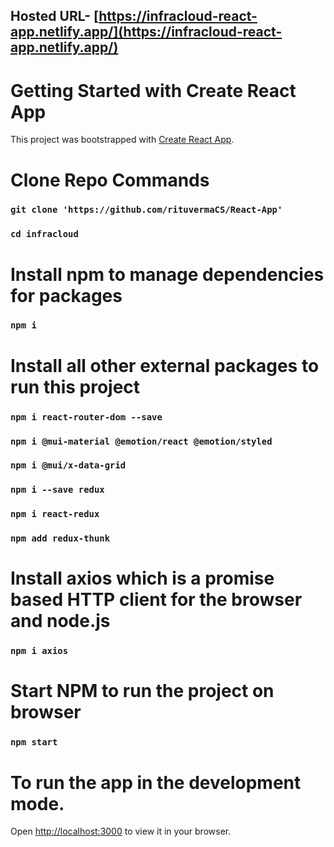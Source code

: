 ## Hosted URL- [https://infracloud-react-app.netlify.app/](https://infracloud-react-app.netlify.app/)

# Getting Started with Create React App

This project was bootstrapped with [Create React App](https://github.com/facebook/create-react-app).

# Clone Repo Commands

### `git clone 'https://github.com/rituvermaCS/React-App'`

### `cd infracloud`

# Install npm to manage dependencies for packages

### `npm i`

# Install all other external packages to run this project

### `npm i react-router-dom --save`

### `npm i @mui-material @emotion/react @emotion/styled`

### `npm i @mui/x-data-grid`

### `npm i --save redux`

### `npm i react-redux`

### `npm add redux-thunk`

# Install axios which is a promise based HTTP client for the browser and node.js

### `npm i axios`

# Start NPM to run the project on browser

### `npm start`

# To run the app in the development mode.

Open [http://localhost:3000](http://localhost:3000) to view it in your browser.

